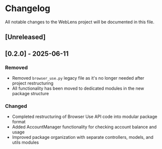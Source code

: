 # Changelog

All notable changes to the WebLens project will be documented in this file.

## [Unreleased]

## [0.2.0] - 2025-06-11

### Removed
- Removed `browser_use.py` legacy file as it's no longer needed after project restructuring
- All functionality has been moved to dedicated modules in the new package structure

### Changed
- Completed restructuring of Browser Use API code into modular package format
- Added AccountManager functionality for checking account balance and usage
- Improved package organization with separate controllers, models, and utils modules